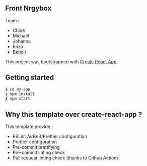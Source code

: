 ## Front Nrgybox

Team : 
- Chloé
- Michaël
- Johanna
- Enzo
- Benoit

This project was bootstrapped with [Create React App](https://github.com/facebook/create-react-app).

## Getting started

```bash
$ cd my-app 
$ npm install
$ npm start
```

## Why this template over create-react-app ?

This template provide :

- ESLint AirBnB/Prettier configuration
- Prettier configuration
- Pre-commit prettifying
- Pre-commit linting check
- Pull request linting check (thanks to Github Action)
